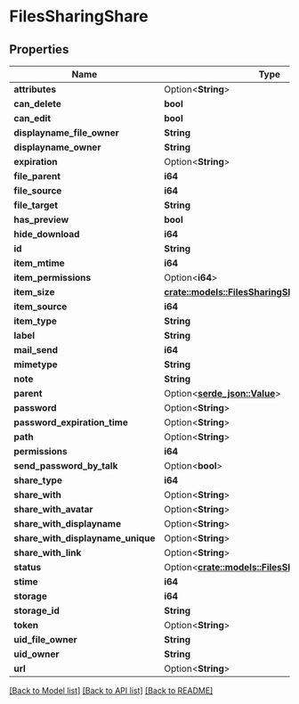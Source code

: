 # FilesSharingShare

## Properties

Name | Type | Description | Notes
------------ | ------------- | ------------- | -------------
**attributes** | Option<**String**> |  | 
**can_delete** | **bool** |  | 
**can_edit** | **bool** |  | 
**displayname_file_owner** | **String** |  | 
**displayname_owner** | **String** |  | 
**expiration** | Option<**String**> |  | 
**file_parent** | **i64** |  | 
**file_source** | **i64** |  | 
**file_target** | **String** |  | 
**has_preview** | **bool** |  | 
**hide_download** | **i64** |  | 
**id** | **String** |  | 
**item_mtime** | **i64** |  | 
**item_permissions** | Option<**i64**> |  | [optional]
**item_size** | [**crate::models::FilesSharingShareItemSize**](FilesSharingShare_item_size.md) |  | 
**item_source** | **i64** |  | 
**item_type** | **String** |  | 
**label** | **String** |  | 
**mail_send** | **i64** |  | 
**mimetype** | **String** |  | 
**note** | **String** |  | 
**parent** | Option<[**serde_json::Value**](.md)> |  | 
**password** | Option<**String**> |  | [optional]
**password_expiration_time** | Option<**String**> |  | [optional]
**path** | Option<**String**> |  | 
**permissions** | **i64** |  | 
**send_password_by_talk** | Option<**bool**> |  | [optional]
**share_type** | **i64** |  | 
**share_with** | Option<**String**> |  | [optional]
**share_with_avatar** | Option<**String**> |  | [optional]
**share_with_displayname** | Option<**String**> |  | [optional]
**share_with_displayname_unique** | Option<**String**> |  | [optional]
**share_with_link** | Option<**String**> |  | [optional]
**status** | Option<[**crate::models::FilesSharingShareStatus**](FilesSharingShare_status.md)> |  | [optional]
**stime** | **i64** |  | 
**storage** | **i64** |  | 
**storage_id** | **String** |  | 
**token** | Option<**String**> |  | 
**uid_file_owner** | **String** |  | 
**uid_owner** | **String** |  | 
**url** | Option<**String**> |  | [optional]

[[Back to Model list]](../README.md#documentation-for-models) [[Back to API list]](../README.md#documentation-for-api-endpoints) [[Back to README]](../README.md)


